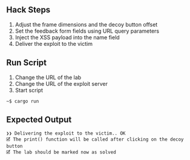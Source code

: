 ## Hack Steps

1. Adjust the frame dimensions and the decoy button offset
2. Set the feedback form fields using URL query parameters
3. Inject the XSS payload into the name field
4. Deliver the exploit to the victim

## Run Script

1. Change the URL of the lab
2. Change the URL of the exploit server
3. Start script

```
~$ cargo run
```

## Expected Output

```
❯❯ Delivering the exploit to the victim.. OK
🗹 The print() function will be called after clicking on the decoy button
🗹 The lab should be marked now as solved
```
